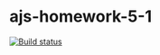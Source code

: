 # ajs-homework-5-1

[![Build status](https://ci.appveyor.com/api/projects/status/sqqpkffea94i7xya/branch/master?svg=true)](https://ci.appveyor.com/project/kote-nikolaus/ajs-homework-5-1/branch/master)
